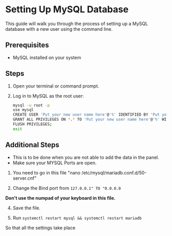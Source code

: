 # Setting Up MySQL Database

This guide will walk you through the process of setting up a MySQL database with a new user using the command line.

## Prerequisites

- MySQL installed on your system

## Steps

1. Open your terminal or command prompt.

2. Log in to MySQL as the root user:

   ```bash
   mysql -u root -p
   use mysql
   CREATE USER 'Put your new user name here'@'%' IDENTIFIED BY 'Put your new password here';
   GRANT ALL PRIVILEGES ON *.* TO 'Put your new user name here'@'%' WITH GRANT OPTION;
   FLUSH PRIVILEGES;
   exit

## Additional Steps

- This is to be done when you are not able to add the data in the panel.
- Make sure your MYSQL Ports are open.

1. You need to go in this file "nano /etc/mysql/mariadb.conf.d/50-server.cnf"

2. Change the Bind port from ``127.0.0.1" TO "0.0.0.0``


**Don't use the numpad of your keyboard in this file.**

4. Save the file.

5. Run
```systemctl restart mysql && systemctl restart mariadb```

So that all the settings take place
